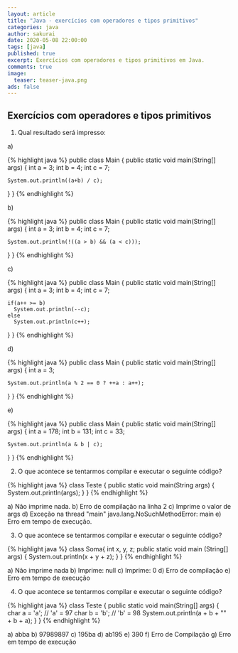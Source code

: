 ```yaml
---
layout: article
title: "Java - exercícios com operadores e tipos primitivos"
categories: java
author: sakurai
date: 2020-05-08 22:00:00
tags: [java]
published: true
excerpt: Exercícios com operadores e tipos primitivos em Java.
comments: true
image:
  teaser: teaser-java.png
ads: false
---
```


## Exercícios com operadores e tipos primitivos

1. Qual resultado será impresso:

a)

{% highlight java %}
public class Main {
  public static void main(String[] args) {
    int a = 3;
    int b = 4;
    int c = 7;

    System.out.println((a+b) / c);
  }
}
{% endhighlight %}

b)

{% highlight java %}
public class Main {
  public static void main(String[] args) {
    int a = 3;
    int b = 4;
    int c = 7;

    System.out.println(!((a > b) && (a < c)));
  }
}
{% endhighlight %}

c)

{% highlight java %}
public class Main {
  public static void main(String[] args) {
    int a = 3;
    int b = 4;
    int c = 7;

    if(a++ >= b)
      System.out.println(--c);
    else
      System.out.println(c++);
  }
}
{% endhighlight %}

d)

{% highlight java %}
public class Main {
  public static void main(String[] args) {
    int a = 3;
 
    System.out.println(a % 2 == 0 ? ++a : a++);
  }
}
{% endhighlight %}

e)

{% highlight java %}
public class Main {
  public static void main(String[] args) {
    int a = 178;
    int b = 131;
    int c = 33;

    System.out.println(a & b | c);
  }
}
{% endhighlight %}

2. O que acontece se tentarmos compilar e executar o seguinte código?

{% highlight java %}
class Teste {
    public static void main(String args) {
        System.out.println(args);
    }
}
{% endhighlight %}

a) Não imprime nada.
b) Erro de compilação na linha 2
c) Imprime o valor de args
d) Exceção na thread "main" java.lang.NoSuchMethodError: main
e) Erro em tempo de execução.


3. O que acontece se tentarmos compilar e executar o seguinte código?

{% highlight java %}
class Soma{
    int x, y, z;
    public static void main (String[] args) {
        System.out.println(x + y + z);
    }
}
{% endhighlight %}

a) Não imprime nada
b) Imprime: null
c) Imprime: 0
d) Erro de compilação
e) Erro em tempo de execução


4. O que acontece se tentarmos compilar e executar o seguinte código?

{% highlight java %}
class Teste {
    public static void main(String[] args) {
        char a = 'a'; // 'a' = 97
        char b = 'b'; // 'b' = 98
        System.out.println(a + b + "" + b + a);
    }
}
{% endhighlight %}

a) abba
b) 97989897
c) 195ba
d) ab195
e) 390
f) Erro de Compilação
g) Erro em tempo de execução